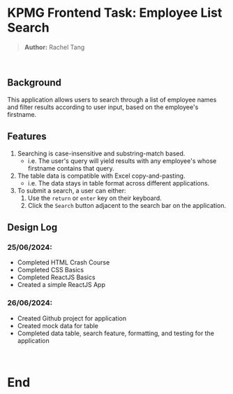 # KPMG Frontend Task: Employee List Search
> **Author:** Rachel Tang

<br />

## Background
This application allows users to search through a list of employee names and filter results according to user input, based on the employee's firstname.

## Features
1. Searching is case-insensitive and substring-match based.
    - i.e. The user's query will yield results with any employee's whose firstname contains that query.
2. The table data is compatible with Excel copy-and-pasting.
    - i.e. The data stays in table format across different applications.
3. To submit a search, a user can either:
    1. Use the `return` or `enter` key on their keyboard.
    2. Click the `Search` button adjacent to the search bar on the application.

## Design Log
### 25/06/2024:
- Completed HTML Crash Course
- Completed CSS Basics
- Completed ReactJS Basics
- Created a simple ReactJS App
### 26/06/2024:
- Created Github project for application
- Created mock data for table
- Completed data table, search feature, formatting, and testing for the application

<br />

# End